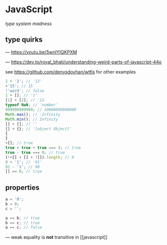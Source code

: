 # JavaScript

_type system madness_

## type quirks

&mdash; <https://youtu.be/5wnlYIQKPXM>

&mdash; <https://dev.to/royal_bhati/understanding-weird-parts-of-javascript-44o>

see <https://github.com/denysdovhan/wtfjs> for other examples

```javascript
1 + '2'; // '12'
+'15'; // 15
!'word'; // false
1 + []; // '1'
[1] + [2]; // '12
typeof NaN; // 'number'
999999999999; // 10000000000000
Math.max(); // -Infinity
Math.min(); // Infinity
[] + []; // ''
[] + {}; // '[object Object]'
{
}
+[]; // true
true + true + true === 3; // true
true - true === 0; // true
(!+[] + [] + ![]).length; // 9
9 + '1'; // '91'
91 - '1'; // 90
[] == 0; // true
```

## properties

```javascript
a = '0';
b = 0;
c = '';

a == b; // true
b == c; // true
a == c; // false
```

&mdash; weak equality is **not** transitive in [[javascript]]
